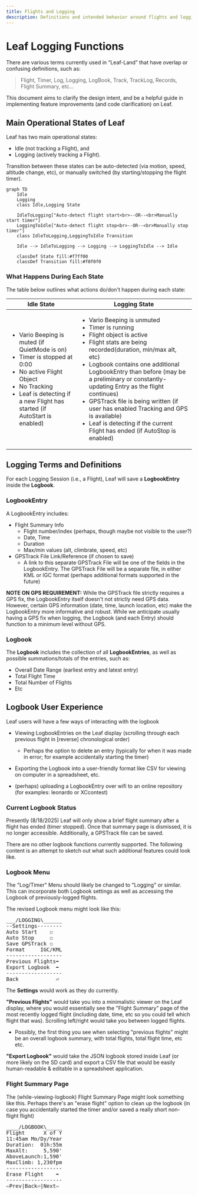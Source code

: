 ```yaml
---
title: Flights and Logging
description: Definitions and intended behavior around flights and logging
---
```


# Leaf Logging Functions

<!-- Adopted from https://docs.google.com/document/d/1Rp0IslOAHZlb1cdwXtGMdCtgvGe01PvQ_RnXXEvWxjQ/edit?usp=sharing -->

There are various terms currently used in “Leaf-Land” that have overlap or confusing definitions, such as:

> Flight, Timer, Log, Logging, LogBook, Track, TrackLog, Records, Flight Summary, etc…

This document aims to clarify the design intent, and be a helpful guide in implementing feature improvements (and code clarification) on Leaf.

## Main Operational States of Leaf

Leaf has two main operational states:
* Idle (not tracking a Flight), and
* Logging (actively tracking a Flight).

Transition between these states can be auto-detected (via motion, speed, altitude change, etc), or manually switched (by starting/stopping the flight timer).
```mermaid
graph TD
    Idle
    Logging
    class Idle,Logging State
    
    IdleToLogging["Auto-detect flight start<br>--OR--<br>Manually start timer"]
    LoggingToIdle["Auto-detect flight stop<br>--OR--<br>Manually stop timer"]
    class IdleToLogging,LoggingToIdle Transition

    Idle --> IdleToLogging --> Logging --> LoggingToIdle --> Idle

    classDef State fill:#f7ff00
    classDef Transition fill:#f0f0f0
```


### What Happens During Each State

The table below outlines what actions do/don't happen during each state:

<table>
  <thead>
    <tr>
      <th>Idle State</th>
      <th>Logging State</th>
    </tr>
  </thead>
  <tbody>
    <tr>
      <td><ul>
        <li>Vario Beeping is muted (if QuietMode is on)</li>
        <li>Timer is stopped at 0:00</li>
        <li>No active Flight Object</li>
        <li>No Tracking</li>
        <li>Leaf is detecting if a new Flight has started (if AutoStart is enabled)</li>
      </ul></td>
      <td><ul>
        <li>Vario Beeping is unmuted</li>
        <li>Timer is running</li>
        <li>Flight object is active</li>
        <li>Flight stats are being recorded(duration, min/max alt, etc)</li>
        <li>Logbook contains one additional LogbookEntry than before (may be a preliminary or constantly-updating Entry as the flight continues)</li>
        <li>GPSTrack file is being written (if user has enabled Tracking and GPS is available)</li>
        <li>Leaf is detecting if the current Flight has ended (if AutoStop is enabled)</li>
      </ul></td>
    </tr>
  </tbody>
</table>


## Logging Terms and Definitions

For each Logging Session (i.e., a Flight), Leaf will save a __LogbookEntry__ inside the __Logbook__.

### LogbookEntry

A LogbookEntry includes:
* Flight Summary Info
  * Flight number/index (perhaps, though maybe not visible to the user?)
  * Date, Time
  * Duration
  * Max/min values (alt, climbrate, speed, etc)
* GPSTrack File Link/Reference (if chosen to save)
  * A link to this separate GPSTrack File will be one of the fields in the LogbookEntry.  The GPSTrack File will be a separate file, in either KML or IGC format (perhaps additional formats supported in the future)

__NOTE ON GPS REQUIREMENT:__ While the GPSTrack file strictly requires a GPS fix, the LogbookEntry itself doesn't not strictly need GPS data.  However, certain GPS information (date, time, launch location, etc) make the LogbookEntry more informative and robust.  While we anticipate usually having a GPS fix when logging, the Logbook (and each Entry) should function to a minimum level without GPS.

### Logbook

The __Logbook__ includes the collection of all __LogbookEntries__, as well as possible summations/totals of the entries, such as:
* Overall Date Range (earliest entry and latest entry)
* Total Flight Time
* Total Number of Flights
* Etc 

## Logbook User Experience

Leaf users will have a few ways of interacting with the logbook
* Viewing LogbookEntries on the Leaf display (scrolling through each previous flight in [reverse] chronological order)
  * Perhaps the option to delete an entry (typically for when it was made in error; for example accidentally starting the timer)

* Exporting the Logbook into a user-friendly format like CSV for viewing on computer in a spreadsheet, etc.

* (perhaps) uploading a LogbookEntry over wifi to an online repository (for examples: leonardo or XCcontest)






### Current Logbook Status
Presently (8/18/2025) Leaf will only show a brief flight summary after a flight has ended (timer stopped).  Once that summary page is dismissed, it is no longer accessible.  Additionally, a GPSTrack file can be saved.  

There are no other logbook functions currently supported.  The following content is an attempt to sketch out what such additional features could look like.

### Logbook Menu
The "Log/Timer" Menu should likely be changed to "Logging" or similar.  This can incorporate both Logbook settings as well as accessing the Logbook of previously-logged flights.

The revised Logbook menu might look like this:

<pre>
___/LOGGING\______
--Settings--------
Auto Start    ☐
Auto Stop     ☐
Save GPSTrack ☐
Format     IGC/KML
------------------
Previous Flights➡
Export Logbook  ➡
------------------
Back            ⏎
</pre>

The __Settings__ would work as they do currently.

__"Previous Flights"__ would take you into a minimalistic viewer on the Leaf display, where you would essentially see the "Flight Summary" page of the most recently logged flight (including date, time, etc so you could tell which flight that was).  Scrolling left/right would take you between logged flights.  
* Possibly, the first thing you see when selecting "previous flights" might be an overall logbook summary, with total flights, total flight time, etc etc. 

__"Export Logbook"__ would take the JSON logbook stored inside Leaf (or more likely on the SD card) and export a CSV file that would be easily human-readable & editable in a spreadsheet application.

### Flight Summary Page

The (while-viewing-logbook) Flight Summary Page might look something like this.  Perhaps there's an "erase flight" option to clean up the logbook (in case you accidentally started the timer and/or saved a really short non-flight flight) 

<pre>
____/LOGBOOK\_____
Flight      X of Y 
11:45am Mo/Dy/Year
Duration:  01h:55m
MaxAlt:     5,590'
AboveLaunch:1,590'
MaxClimb: 1,230fpm
------------------
Erase Flight    ➡
------------------
⇦Prev|Back⏎|Next⇨
</pre>

